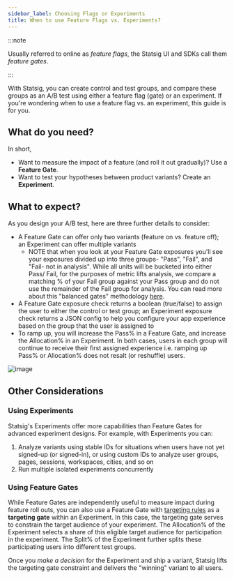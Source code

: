 ```yaml
---
sidebar_label: Choosing Flags or Experiments
title: When to use Feature Flags vs. Experiments?
---
```


:::note

Usually referred to online as _feature flags_, the Statsig UI and SDKs call them _feature gates_.

:::

With Statsig, you can create control and test groups, and compare these groups as an A/B test using either a feature flag (gate) or an experiment. 
If you're wondering when to use a feature flag vs. an experiment, this guide is for you.  

## What do you need?
In short, 
 - Want to measure the impact of a feature (and roll it out gradually)? Use a **Feature Gate**.
 - Want to test your hypotheses between product variants? Create an **Experiment**.

## What to expect?
As you design your A/B test, here are three further details to consider:
 - A Feature Gate can offer only two variants (feature on vs. feature off); an Experiment can offer multiple variants
      - NOTE that when you look at your Feature Gate exposures you'll see your exposures divided up into three groups- "Pass", "Fail", and "Fail- not in analysis". While all units will be bucketed into either Pass/ Fail, for the purposes of metric lifts analysis, we compare a matching % of your Fail group against your Pass group and do not use the remainder of the Fail group for analysis. You can read more about this "balanced gates" methodology [here](/feature-flags/view-exposures#gate-exposures).
 - A Feature Gate exposure check returns a boolean (true/false) to assign the user to either the control or test group; an Experiment exposure check returns a JSON config to help you configure your app experience based on the group that the user is assigned to
 - To ramp up, you will increase the Pass% in a Feature Gate, and increase the Allocation% in an Experiment. In both cases, users in each group will continue to receive their first assigned experience i.e. ramping up Pass% or Allocation% does not resalt (or reshuffle) users. 

![image](https://user-images.githubusercontent.com/1315028/158034863-71cc65ea-8833-47e8-a277-89119f7a00ab.png)


## Other Considerations
### Using Experiments
Statsig's Experiments offer more capabilities than Feature Gates for advanced experiment designs. For example, with Experiments you can: 
1. Analyze variants using stable IDs for situations when users have not yet signed-up (or signed-in), or using custom IDs to analyze user groups, pages, sessions, workspaces, cities, and so on
2. Run multiple isolated experiments concurrently 

### Using Feature Gates
While Feature Gates are independently useful to measure impact during feature roll outs, you can also use a Feature Gate with [targeting rules](/feature-flags/conditions) as a **targeting gate** within an Experiment.
In this case, the targeting gate serves to constrain the target audience of your experiment. The Allocation% of the Experiment selects a share of this eligible target audience for participation in the experiment. The Split% of the Experiment further splits these participating users into different test groups.

Once you _make a decision_ for the Experiment and ship a variant, Statsig lifts the targeting gate constraint and delivers the "winning" variant to all users.   


